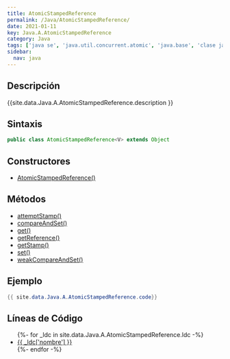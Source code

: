 ```yaml
---
title: AtomicStampedReference
permalink: /Java/AtomicStampedReference/
date: 2021-01-11
key: Java.A.AtomicStampedReference
category: Java
tags: ['java se', 'java.util.concurrent.atomic', 'java.base', 'clase java', 'Java 1.5']
sidebar: 
  nav: java
---
```


## Descripción
{{site.data.Java.A.AtomicStampedReference.description }}

## Sintaxis
~~~java
public class AtomicStampedReference<V> extends Object
~~~

## Constructores
* [AtomicStampedReference()](/Java/AtomicStampedReference/AtomicStampedReference/)

## Métodos
* [attemptStamp()](/Java/AtomicStampedReference/attemptStamp)
* [compareAndSet()](/Java/AtomicStampedReference/compareAndSet)
* [get()](/Java/AtomicStampedReference/get)
* [getReference()](/Java/AtomicStampedReference/getReference)
* [getStamp()](/Java/AtomicStampedReference/getStamp)
* [set()](/Java/AtomicStampedReference/set)
* [weakCompareAndSet()](/Java/AtomicStampedReference/weakCompareAndSet)

## Ejemplo
~~~java
{{ site.data.Java.A.AtomicStampedReference.code}}
~~~

## Líneas de Código
<ul>
{%- for _ldc in site.data.Java.A.AtomicStampedReference.ldc -%}
   <li>
       <a href="{{_ldc['url'] }}">{{ _ldc['nombre'] }}</a>
   </li>
{%- endfor -%}
</ul>
